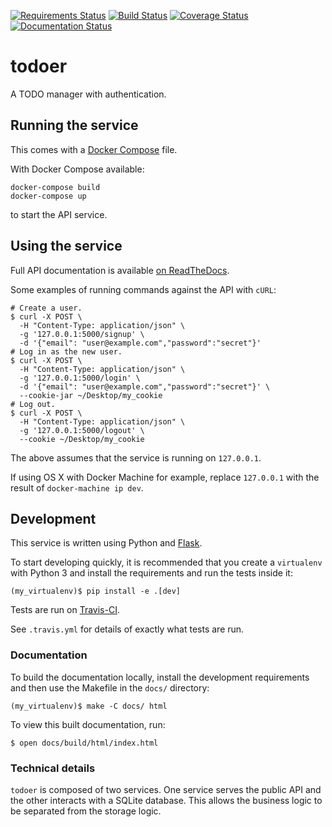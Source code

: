 [![Requirements Status](https://requires.io/github/adamtheturtle/todo/requirements.svg?branch=master)](https://requires.io/github/adamtheturtle/todo/requirements/?branch=master)
[![Build Status](https://travis-ci.org/adamtheturtle/todo.svg?branch=master)](https://travis-ci.org/adamtheturtle/todo)
[![Coverage Status](https://coveralls.io/repos/adamtheturtle/todo/badge.svg?branch=master&service=github)](https://coveralls.io/github/adamtheturtle/todo?branch=master)
[![Documentation Status](https://readthedocs.org/projects/todoer/badge/?version=latest)](http://todoer.readthedocs.org/en/latest/?badge=latest)


# todoer

A TODO manager with authentication.

## Running the service

This comes with a [Docker Compose](https://docs.docker.com/compose/) file.

With Docker Compose available:

```
docker-compose build
docker-compose up
```

to start the API service.

## Using the service

Full API documentation is available [on ReadTheDocs](http://todoer.readthedocs.io/en/latest/).

Some examples of running commands against the API with ``cURL``:

  ```
  # Create a user.
  $ curl -X POST \
    -H "Content-Type: application/json" \
    -g '127.0.0.1:5000/signup' \
    -d '{"email": "user@example.com","password":"secret"}'
  # Log in as the new user.
  $ curl -X POST \
    -H "Content-Type: application/json" \
    -g '127.0.0.1:5000/login' \
    -d '{"email": "user@example.com","password":"secret"}' \
    --cookie-jar ~/Desktop/my_cookie
  # Log out.
  $ curl -X POST \
    -H "Content-Type: application/json" \
    -g '127.0.0.1:5000/logout' \
    --cookie ~/Desktop/my_cookie
  ```

The above assumes that the service is running on `127.0.0.1`.

If using OS X with Docker Machine for example,
replace `127.0.0.1` with the result of `docker-machine ip dev`.

## Development

This service is written using Python and [Flask](http://flask.pocoo.org).

To start developing quickly, it is recommended that you create a `virtualenv` with Python 3 and install the requirements and run the tests inside it:

```
(my_virtualenv)$ pip install -e .[dev]
```

Tests are run on [Travis-CI](https://travis-ci.org/adamtheturtle/todo).

See `.travis.yml` for details of exactly what tests are run.

### Documentation

To build the documentation locally, install the development requirements and then use the Makefile in the `docs/` directory:

```
(my_virtualenv)$ make -C docs/ html
```

To view this built documentation, run:

```
$ open docs/build/html/index.html
```

### Technical details

`todoer` is composed of two services.
One service serves the public API and the other interacts with a SQLite database.
This allows the business logic to be separated from the storage logic.
